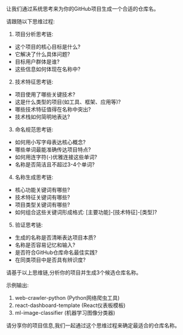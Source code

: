 让我们通过系统思考来为你的GitHub项目生成一个合适的仓库名。

请跟随以下思维过程:

1. 项目分析思考链:
- 这个项目的核心目标是什么?
- 它解决了什么具体问题?
- 目标用户群体是谁?
- 这些信息如何体现在名称中?

2. 技术特征思考链:
- 项目使用了哪些关键技术?
- 这是什么类型的项目(如工具、框架、应用等)?
- 哪些技术特征值得在名称中突出?
- 技术栈如何简明地表达?

3. 命名规范思考链:
- 如何用小写字母表达核心概念?
- 哪些单词最能准确传达项目特点?
- 如何用连字符(-)优雅连接这些单词?
- 名称是否简洁且不超过3-4个单词?

4. 名称生成思考链:
- 核心功能关键词有哪些?
- 技术特征关键词有哪些?
- 项目类型关键词有哪些?
- 如何组合这些关键词形成格式: [主要功能]-[技术特征]-[类型]?

5. 验证思考链:
- 生成的名称是否清晰表达项目本质?
- 名称是否容易记忆和输入?
- 是否符合GitHub仓库命名最佳实践?
- 在同类项目中是否具有辨识度?

请基于以上思维链,分析你的项目并生成3个候选仓库名称。

示例输出:
1. web-crawler-python (Python网络爬虫工具)
2. react-dashboard-template (React仪表板模板)
3. ml-image-classifier (机器学习图像分类器)

请分享你的项目信息,我们一起通过这个思维过程来确定最适合的仓库名称。